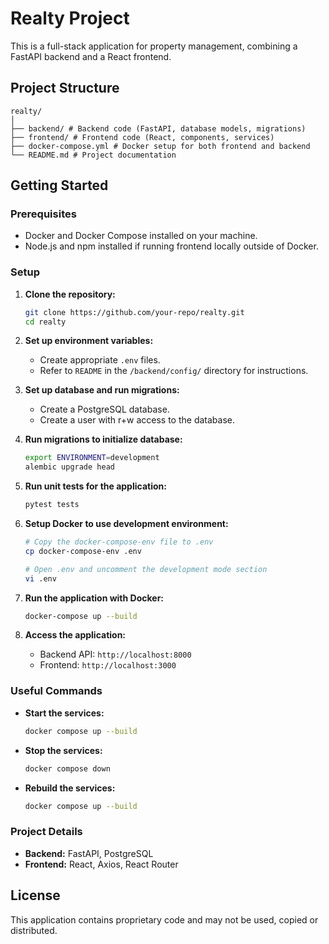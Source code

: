 # Realty Project

This is a full-stack application for property management, combining a FastAPI backend and a React frontend.

## Project Structure

```
realty/
│
├── backend/ # Backend code (FastAPI, database models, migrations)
├── frontend/ # Frontend code (React, components, services)
├── docker-compose.yml # Docker setup for both frontend and backend
└── README.md # Project documentation
```

## Getting Started

### Prerequisites

- Docker and Docker Compose installed on your machine.
- Node.js and npm installed if running frontend locally outside of Docker.

### Setup

1. **Clone the repository:**
    ```bash
    git clone https://github.com/your-repo/realty.git
    cd realty
    ```

1. **Set up environment variables:**
   - Create appropriate `.env` files. 
   - Refer to `README` in the `/backend/config/` directory for instructions.

1. **Set up database and run migrations:**
    - Create a PostgreSQL database.
    - Create a user with r+w access to the database.

1. **Run migrations to initialize database:**
    ```bash
    export ENVIRONMENT=development
    alembic upgrade head
    ```

1. **Run unit tests for the application:**
    ```bash
    pytest tests
    ```

1. **Setup Docker to use development environment:**
    ```bash
    # Copy the docker-compose-env file to .env
    cp docker-compose-env .env

    # Open .env and uncomment the development mode section
    vi .env
    ```

1. **Run the application with Docker:**
    ```bash
    docker-compose up --build
    ```

1. **Access the application:**
   - Backend API: `http://localhost:8000`
   - Frontend: `http://localhost:3000`

### Useful Commands

- **Start the services:**
    ```bash
    docker compose up --build
    ```

- **Stop the services:**
    ```bash
    docker compose down
    ```

- **Rebuild the services:**
    ```bash
    docker compose up --build
    ```

### Project Details

- **Backend:** FastAPI, PostgreSQL
- **Frontend:** React, Axios, React Router

## License

This application contains proprietary code and may not be used, copied or distributed.

